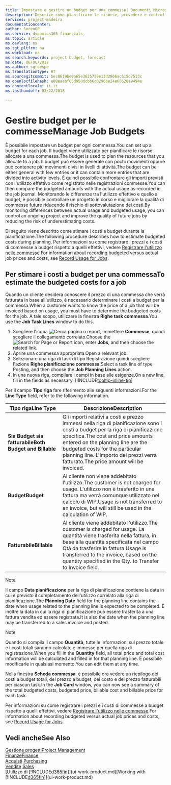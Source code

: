 ```yaml
---
title: Impostare e gestire un budget per una commessa| Documenti Microsoft
description: Descrive come pianificare le risorse, prevedere e controllare i costi di un progetto impostando un budget per ciascuna commessa.
services: project-madeira
documentationcenter: 
author: SorenGP
ms.service: dynamics365-financials
ms.topic: article
ms.devlang: na
ms.tgt_pltfrm: na
ms.workload: na
ms.search.keywords: project budget, forecast
ms.date: 06/06/2017
ms.author: sgroespe
ms.translationtype: HT
ms.sourcegitcommit: bec0619be0a65e3625759e13d2866ac615d7513c
ms.openlocfilehash: e88eaebf65d950dcbb6c0296be24e68628a9494e
ms.contentlocale: it-it
ms.lasthandoff: 03/22/2018

---
```

# <a name="manage-job-budgets"></a><span data-ttu-id="e97e6-103">Gestire budget per le commesse</span><span class="sxs-lookup"><span data-stu-id="e97e6-103">Manage Job Budgets</span></span>
<span data-ttu-id="e97e6-104">È possibile impostare un budget per ogni commessa.</span><span class="sxs-lookup"><span data-stu-id="e97e6-104">You can set up a budget for each job.</span></span> <span data-ttu-id="e97e6-105">Il budget viene utilizzato per pianificare le risorse allocate a una commessa.</span><span class="sxs-lookup"><span data-stu-id="e97e6-105">The budget is used to plan the resources that you allocate to a job.</span></span> <span data-ttu-id="e97e6-106">Il budget può essere generale con pochi movimenti oppure può contenere più movimenti divisi in livelli di attività.</span><span class="sxs-lookup"><span data-stu-id="e97e6-106">The budget can be either general with few entries or it can contain more entries that are divided into activity levels.</span></span> <span data-ttu-id="e97e6-107">È quindi possibile confrontare gli importi previsti con l'utilizzo effettivo come registrato nelle registrazioni commesse.</span><span class="sxs-lookup"><span data-stu-id="e97e6-107">You can then compare the budgeted amounts with the actual usage as recorded in the job journal.</span></span> <span data-ttu-id="e97e6-108">Monitorando le differenze tra l'utilizzo effettivo e quello a budget, è possibile controllare un progetto in corso e migliorare la qualità di commesse future riducendo il rischio di sottovalutazione dei costi.</span><span class="sxs-lookup"><span data-stu-id="e97e6-108">By monitoring differences between actual usage and budgeted usage, you can control an ongoing project and improve the quality of future jobs by reducing the risk of underestimating costs.</span></span>

<span data-ttu-id="e97e6-109">Di seguito viene descritto come stimare i costi a budget durante la pianificazione.</span><span class="sxs-lookup"><span data-stu-id="e97e6-109">The following procedure describes how to estimate budgeted costs during planning.</span></span> <span data-ttu-id="e97e6-110">Per informazioni su come registrare i prezzi e i costi di commesse a budget rispetto a quelli effettivi, vedere [Registrare l'utilizzo nelle commesse](projects-how-record-job-usage.md).</span><span class="sxs-lookup"><span data-stu-id="e97e6-110">For information about recording budgeted versus actual job prices and costs, see [Record Usage for Jobs](projects-how-record-job-usage.md).</span></span>  

## <a name="JobBudgetCosts"></a> <span data-ttu-id="e97e6-111">Per stimare i costi a budget per una commessa</span><span class="sxs-lookup"><span data-stu-id="e97e6-111">To estimate the budgeted costs for a job</span></span>
<span data-ttu-id="e97e6-112">Quando un cliente desidera conoscere il prezzo di una commessa che verrà fatturata in base all'utilizzo, è necessario determinare i costi a budget per la commessa.</span><span class="sxs-lookup"><span data-stu-id="e97e6-112">When a customer wants to know the price of a job that will be invoiced based on usage, you must have to determine the budgeted costs for the job.</span></span> <span data-ttu-id="e97e6-113">A tale scopo, utilizzare la finestra **Righe task commessa**.</span><span class="sxs-lookup"><span data-stu-id="e97e6-113">You use the **Job Task Lines** window to do this.</span></span>

1. <span data-ttu-id="e97e6-114">Scegliere l'icona ![Cerca pagina o report](media/ui-search/search_small.png "icona Cerca pagina o report"), immettere **Commesse**, quindi scegliere il collegamento correlato.</span><span class="sxs-lookup"><span data-stu-id="e97e6-114">Choose the ![Search for Page or Report](media/ui-search/search_small.png "Search for Page or Report icon") icon, enter **Jobs**, and then choose the related link.</span></span>  
2. <span data-ttu-id="e97e6-115">Aprire una commessa appropriata.</span><span class="sxs-lookup"><span data-stu-id="e97e6-115">Open a relevant job.</span></span>
3. <span data-ttu-id="e97e6-116">Selezionare una riga di task di tipo Registrazione quindi scegliere l'azione **Righe pianificazione commessa**.</span><span class="sxs-lookup"><span data-stu-id="e97e6-116">Select a task line of type Posting, and then choose the **Job Planning Lines** action.</span></span>
4. <span data-ttu-id="e97e6-117">In una nuova riga, compilare i campi in base alle esigenze.</span><span class="sxs-lookup"><span data-stu-id="e97e6-117">On a new line, fill in the fields as necessary.</span></span> [!INCLUDE[tooltip-inline-tip](includes/tooltip-inline-tip_md.md)]   

<span data-ttu-id="e97e6-118">Per il campo **Tipo riga** fare riferimento alle seguenti informazioni.</span><span class="sxs-lookup"><span data-stu-id="e97e6-118">For the **Line Type** field, refer to the following information.</span></span>  

| <span data-ttu-id="e97e6-119">Tipo riga</span><span class="sxs-lookup"><span data-stu-id="e97e6-119">Line Type</span></span> | <span data-ttu-id="e97e6-120">Descrizione</span><span class="sxs-lookup"><span data-stu-id="e97e6-120">Description</span></span> |
| --- | --- |
| <span data-ttu-id="e97e6-121">**Sia Budget sia fatturabile**</span><span class="sxs-lookup"><span data-stu-id="e97e6-121">**Both Budget and Billable**</span></span> |<span data-ttu-id="e97e6-122">Gli importi relativi a costi e prezzo immessi nella riga di pianificazione sono i costi a budget per la riga di pianificazione specifica.</span><span class="sxs-lookup"><span data-stu-id="e97e6-122">The cost and price amounts entered on the planning line are the budgeted costs for the particular planning line.</span></span> <span data-ttu-id="e97e6-123">L'importo dei prezzi verrà fatturato.</span><span class="sxs-lookup"><span data-stu-id="e97e6-123">The price amount will be invoiced.</span></span> |
| <span data-ttu-id="e97e6-124">**Budget**</span><span class="sxs-lookup"><span data-stu-id="e97e6-124">**Budget**</span></span> |<span data-ttu-id="e97e6-125">Al cliente non viene addebitato l'utilizzo.</span><span class="sxs-lookup"><span data-stu-id="e97e6-125">The customer is not charged for usage.</span></span> <span data-ttu-id="e97e6-126">L'utilizzo non è trasferito in una fattura ma verrà comunque utilizzato nel calcolo di WIP.</span><span class="sxs-lookup"><span data-stu-id="e97e6-126">Usage is not transferred to an invoice, but will still be used in the calculation of WIP.</span></span> |
| <span data-ttu-id="e97e6-127">**Fatturabile**</span><span class="sxs-lookup"><span data-stu-id="e97e6-127">**Billable**</span></span> |<span data-ttu-id="e97e6-128">Al cliente viene addebitato l'utilizzo.</span><span class="sxs-lookup"><span data-stu-id="e97e6-128">The customer is charged for usage.</span></span> <span data-ttu-id="e97e6-129">La quantità viene trasferita nella fattura, in base alla quantità specificata nel campo Qtà da trasferire in fattura.</span><span class="sxs-lookup"><span data-stu-id="e97e6-129">Usage is transferred to the invoice, based on the quantity specified in the Qty. to Transfer to Invoice field.</span></span> |

> [!NOTE]  
>   <span data-ttu-id="e97e6-130">Il campo **Data pianificazione** per la riga di pianificazione contiene la data in cui è previsto il completamento dell'utilizzo correlato alla riga di pianificazione.</span><span class="sxs-lookup"><span data-stu-id="e97e6-130">The **Planning Date** field for the planning line contains the date when usage related to the planning line is expected to be completed.</span></span> <span data-ttu-id="e97e6-131">È inoltre la data in cui la riga di pianificazione può essere trasferita a una fattura vendita ed essere registrata.</span><span class="sxs-lookup"><span data-stu-id="e97e6-131">It is also the date when the planning line may be transferred to a sales invoice and posted.</span></span>  

> [!NOTE]  
>   <span data-ttu-id="e97e6-132">Quando si compila il campo **Quantità**, tutte le informazioni sul prezzo totale e i costi totali saranno calcolate e immesse per quella riga di registrazione.</span><span class="sxs-lookup"><span data-stu-id="e97e6-132">When you fill in the **Quantity** field, all total price and total cost information will be calculated and filled in for that planning line.</span></span> <span data-ttu-id="e97e6-133">È possibile modificarle in qualsiasi momento.</span><span class="sxs-lookup"><span data-stu-id="e97e6-133">You can edit them at any time.</span></span>

<span data-ttu-id="e97e6-134">Nella finestra **Scheda commessa**, è possibile ora vedere un riepilogo dei costi a budget totali, del prezzo a budget, del costo e del prezzo fatturabili per ciascun task.</span><span class="sxs-lookup"><span data-stu-id="e97e6-134">In the **Job Card** window, you can now see a summary of the total budgeted costs, budgeted price, billable cost and billable price for each task.</span></span>

<span data-ttu-id="e97e6-135">Per informazioni su come registrare i prezzi e i costi di commesse a budget rispetto a quelli effettivi, vedere [Registrare l'utilizzo nelle commesse](projects-how-record-job-usage.md).</span><span class="sxs-lookup"><span data-stu-id="e97e6-135">For information about recording budgeted versus actual job prices and costs, see [Record Usage for Jobs](projects-how-record-job-usage.md).</span></span>

## <a name="see-also"></a><span data-ttu-id="e97e6-136">Vedi anche</span><span class="sxs-lookup"><span data-stu-id="e97e6-136">See Also</span></span>
[<span data-ttu-id="e97e6-137">Gestione progetti</span><span class="sxs-lookup"><span data-stu-id="e97e6-137">Project Management</span></span>](projects-manage-projects.md)  
[<span data-ttu-id="e97e6-138">Finanze</span><span class="sxs-lookup"><span data-stu-id="e97e6-138">Finance</span></span>](finance.md)  
<span data-ttu-id="e97e6-139">[Acquisti](purchasing-manage-purchasing.md)       </span><span class="sxs-lookup"><span data-stu-id="e97e6-139">[Purchasing](purchasing-manage-purchasing.md)       </span></span>  
<span data-ttu-id="e97e6-140">[Vendite](sales-manage-sales.md)    </span><span class="sxs-lookup"><span data-stu-id="e97e6-140">[Sales](sales-manage-sales.md)    </span></span>  
<span data-ttu-id="e97e6-141">[Utilizzo di [!INCLUDE[d365fin](includes/d365fin_md.md)]](ui-work-product.md)</span><span class="sxs-lookup"><span data-stu-id="e97e6-141">[Working with [!INCLUDE[d365fin](includes/d365fin_md.md)]](ui-work-product.md)</span></span>  

